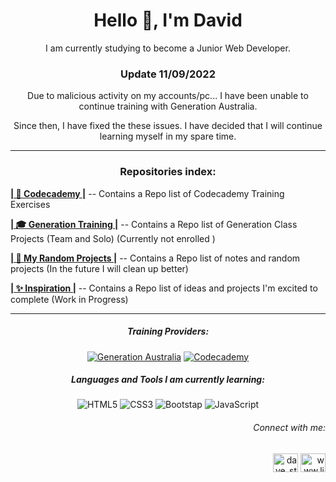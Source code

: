 



<h1 align="center">Hello 👋, I'm David</h1>
<p align="center">I am currently studying to become a Junior Web Developer. </p>
<h3 align="center">Update 11/09/2022</h3> 
<p align="center">Due to malicious activity on my accounts/pc... I have been unable to continue training with Generation Australia.</p>
<p align="center">Since then, I have fixed the these issues. I have decided that I will continue learning myself in my spare time.</p> 

---

<h3 align= "center">Repositories index:</h3>
 <p align="left"> <strong><a href="https://github.com/stars/web4locals/lists/codecademy">| 🏫 Codecademy |</strong></a> -- Contains a Repo list of Codecademy Training Exercises</p>
<p align="left"> <strong><a href="https://github.com/stars/web4locals/lists/generation-training">| 🎓 Generation Training |</strong></a> -- Contains a Repo list of Generation Class Projects (Team and Solo) (Currently not enrolled )</p>
<p align="left"> <strong><a href="https://github.com/stars/web4locals/lists/my-random-projects">| 🥼 My Random Projects |</strong></a> -- Contains a Repo list of notes and random projects (In the future I will clean up better)</p>
<p align="left"> <strong><a href="https://github.com/stars/web4locals/lists/inspiration">| ✨ Inspiration |</strong></a> -- Contains a Repo list of ideas and projects I'm excited to complete (Work in Progress)</p>

---


<h5 align="center">Training Providers:</h5>
<p align="center">
<a href="https://australia.generation.org/"><img src="https://user-images.githubusercontent.com/105700512/173226452-6ddc48f0-8e37-420e-8311-6dd2b10357f0.png" alt= "Generation Australia"></a>
<a href=https://www.codecademy.com><img src= "https://img.shields.io/badge/Codecademy-FFF0E5?style=for-the-badge&logo=codecademy&logoColor=1F243A" alt= "Codecademy"><a/></p>


<h5 align="center">Languages and Tools I am currently learning:</h5>
<p align="center">
 <img src="https://img.shields.io/badge/html5-%23E34F26.svg?style=for-the-badge&logo=html5&logoColor=white" alt="HTML5">
 <img src= "https://img.shields.io/badge/css3-%231572B6.svg?style=for-the-badge&logo=css3&logoColor=white" alt="CSS3">
 <img src="https://img.shields.io/badge/bootstrap-%23563D7C.svg?style=for-the-badge&logo=bootstrap&logoColor=white" alt="Bootstap">
 <img src="https://img.shields.io/badge/javascript-%23323330.svg?style=for-the-badge&logo=javascript&logoColor=%23F7DF1E" alt="JavaScript">
</p>





<h6 align="right">Connect with me:</h6>
<p align="right">
<a href="https://twitter.com/dave_stewie" target="blank"><img align="center" src="https://raw.githubusercontent.com/rahuldkjain/github-profile-readme-generator/master/src/images/icons/Social/twitter.svg" alt="dave_stewie" height="30" width="40" /></a>
<a href="https://www.linkedin.com/in/david-stewart-09879623b" target="blank"><img align="center" src="https://raw.githubusercontent.com/rahuldkjain/github-profile-readme-generator/master/src/images/icons/Social/linked-in-alt.svg" alt="www.linkedin.com/in/david-stewart-09879623b" height="30" width="40" /></a>
</p>
</div>



<!--
**web4locals/web4locals** is a ✨ _special_ ✨ repository because its `README.md` (this file) appears on your GitHub profile.

Here are some ideas to get you started:

- 🔭 I’m currently working on ...
- 🌱 I’m currently learning ...
- 👯 I’m looking to collaborate on ...
- 🤔 I’m looking for help with ...
- 💬 Ask me about ...
- 📫 How to reach me: ...
- 😄 Pronouns: ...
- ⚡ Fun fact: ...
-->

